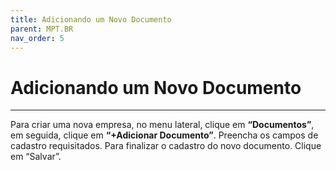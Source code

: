 ```yaml
---
title: Adicionando um Novo Documento
parent: MPT.BR
nav_order: 5
---
```


# Adicionando um Novo Documento
---

Para criar uma nova empresa, no menu lateral, clique em **“Documentos”**, em seguida, clique em **“+Adicionar Documento”**. Preencha os campos de cadastro requisitados. Para finalizar o cadastro do novo documento. Clique em “Salvar”.

